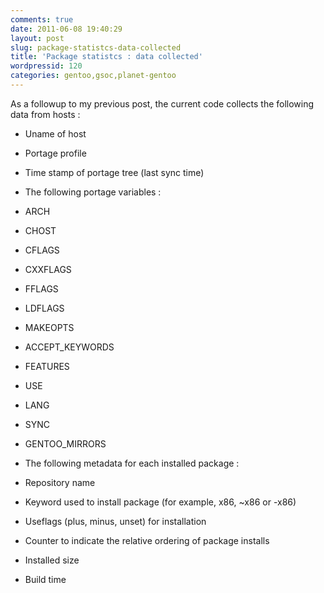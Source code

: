 ```yaml
---
comments: true
date: 2011-06-08 19:40:29
layout: post
slug: package-statistcs-data-collected
title: 'Package statistcs : data collected'
wordpressid: 120
categories: gentoo,gsoc,planet-gentoo
---
```


As a followup to my previous post, the current code collects the following data from hosts :



	
* Uname of host

	
* Portage profile

	
* Time stamp of portage tree (last sync time)

	
* The following portage variables :


	
* ARCH

	
* CHOST

	
* CFLAGS

	
* CXXFLAGS

	
* FFLAGS

	
* LDFLAGS

	
* MAKEOPTS

	
* ACCEPT_KEYWORDS

	
* FEATURES

	
* USE

	
* LANG

	
* SYNC

	
* GENTOO_MIRRORS


	
* The following metadata for each installed package :


	
* Repository name

	
* Keyword used to install package (for example, x86, ~x86 or -x86)

	
* Useflags (plus, minus, unset) for installation

	
* Counter to indicate the relative ordering of package installs

	
* Installed size

	
* Build time



